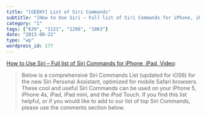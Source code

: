 ```yaml
---
title: "[GEEKY] List of Siri Commands"
subtitle: "[How to Use Siri – Full list of Siri Commands for iPhone, iPad, Video](http://techblog.tv/full-list-..."
category: "1"
tags: ["639", "1121", "1298", "1863"]
date: "2013-08-22"
type: "wp"
wordpress_id: 177
---
```

[How to Use Siri – Full list of Siri Commands for iPhone, iPad, Video](http://techblog.tv/full-list-of-siri-commands-how-to-use-siri/):

> Below is a comprehensive Siri Commands List (updated for iOS6) for the new Siri Personal Assistant, optimized for mobile Safari browsers. These cool and useful Siri Commands can be used on your iPhone 5, iPhone 4s, iPad, iPad mini, and the iPod Touch. If you find this list helpful, or if you would like to add to our list of top Siri Commands, please use the comments section below.